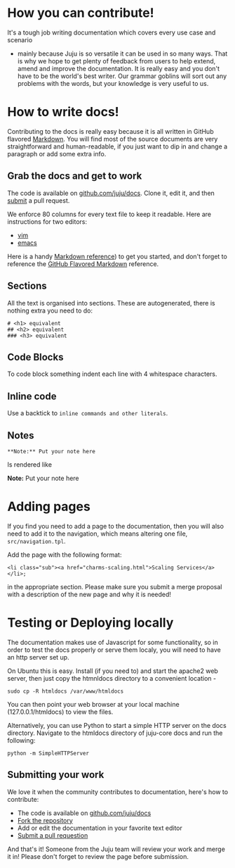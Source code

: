 # How you can contribute!

It's a tough job writing documentation which covers every use case and scenario
- mainly because Juju is so versatile it can be used in so many ways. That is
why we hope to get plenty of feedback from users to help extend, amend and
improve the documentation. It is really easy and you don't have to be the
world's best writer. Our grammar goblins will sort out any problems with the
words, but your knowledge is very useful to us.

# How to write docs!

Contributing to the docs is really easy because it is all written in GitHub flavored [Markdown](https://help.github.com/articles/github-flavored-markdown). You will find most of the source documents are very straightforward and human-readable, if you just want to dip in and change a paragraph or add some extra info.

## Grab the docs and get to work

The code is available on [github.com/juju/docs](http://github.com/juju/docs). Clone it, edit it, and then [submit](https://help.github.com/articles/creating-a-pull-request) a pull request. 

We enforce 80 columns for every text file to keep it readable. Here are instructions for two editors:

- [vim](http://stackoverflow.com/questions/3033423/vim-command-to-restructure-force-text-to-80-columns)
- [emacs](http://www.emacswiki.org/emacs/EightyColumnRule)

Here is a handy [Markdown reference](http://askubuntu.com/editing-help)) to get you started, and don't forget to reference the [GitHub Flavored Markdown](https://help.github.com/articles/github-flavored-markdown) reference.

## Sections

All the text is organised into sections. These are autogenerated, there is nothing extra you need to do:

    # <h1> equivalent
    ## <h2> equivalent
    ### <h3> equivalent

## Code Blocks

To code block something indent each line with 4 whitespace characters.

## Inline code

Use a backtick to `inline commands and other literals`.

## Notes

    **Note:** Put your note here

Is rendered like

**Note:** Put your note here

# Adding pages

If you find you need to add a page to the documentation, then you will also need to add it to the navigation, which means altering one file, 
`src/navigation.tpl`.

Add the page with the following format:

    <li class="sub"><a href="charms-scaling.html">Scaling Services</a></li>;

in the appropriate section. Please make sure you submit a merge proposal
with a description of the new page and why it is needed!

# Testing or Deploying locally

The documentation makes use of Javascript for some functionality, so in order to test the docs properly or serve them localy, you will need to have an http
server set up.

On Ubuntu this is easy. Install (if you need to) and start the apache2 web
server, then just copy the htmnldocs directory to a convenient location -

    sudo cp -R htmldocs /var/www/htmldocs

You can then point your web browser at your local machine (127.0.0.1/htmldocs)
to view the files.

Alternatively, you can use Python to start a simple HTTP server on the docs
directory. Navigate to the htmldocs directory of juju-core docs and run the
following:

    python -m SimpleHTTPServer

## Submitting your work

We love it when the community contributes to documentation, here's how to
contribute:

- The code is available on [github.com/juju/docs](http://github.com/juju/docs)
- [Fork the repository](https://help.github.com/articles/fork-a-repo)
- Add or edit the documentation in your favorite text editor
- [Submit a pull requestion](https://help.github.com/articles/creating-a-pull-request)

And that's it! Someone from the Juju team will review your work and merge it in! Please don't forget to review the page before submission.